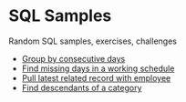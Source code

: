 # SQL Samples

Random SQL samples, exercises, challenges

- [Group by consecutive days](consecutive-days.sql)
- [Find missing days in a working schedule](find-missing-days.sql)
- [Pull latest related record with employee](pull-latest-related.sql)
- [Find descendants of a category](recursive-categories.sql)
